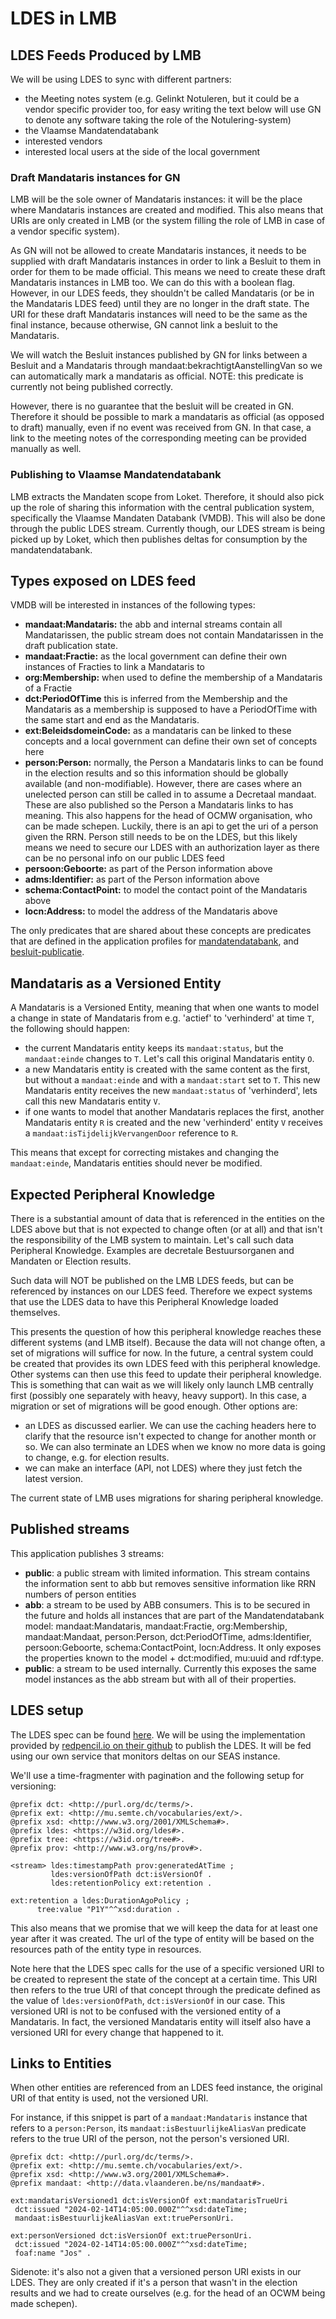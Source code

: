 # LDES in LMB

## LDES Feeds Produced by LMB

We will be using LDES to sync with different partners:

- the Meeting notes system (e.g. Gelinkt Notuleren, but it could be a vendor specific provider too, for easy writing the text below will use GN to denote any software taking the role of the Notulering-system)
- the Vlaamse Mandatendatabank
- interested vendors
- interested local users at the side of the local government

### Draft Mandataris instances for GN

LMB will be the sole owner of Mandataris instances: it will be the place where Mandataris instances are created and modified. This also means that URIs are only created in LMB (or the system filling the role of LMB in case of a vendor specific system).

As GN will not be allowed to create Mandataris instances, it needs to be supplied with draft Mandataris instances in order to link a Besluit to them in order for them to be made official. This means we need to create these draft Mandataris instances in LMB too. We can do this with a boolean flag. However, in our LDES feeds, they shouldn't be called Mandataris (or be in the Mandataris LDES feed) until they are no longer in the draft state. The URI for these draft Mandataris instances will need to be the same as the final instance, because otherwise, GN cannot link a besluit to the Mandataris.

We will watch the Besluit instances published by GN for links between a Besluit and a Mandataris through mandaat:bekrachtigtAanstellingVan so we can automatically mark a mandataris as official. NOTE: this predicate is currently not being published correctly.

However, there is no guarantee that the besluit will be created in GN. Therefore it should be possible to mark a mandataris as official (as opposed to draft) manually, even if no event was received from GN. In that case, a link to the meeting notes of the corresponding meeting can be provided manually as well.

### Publishing to Vlaamse Mandatendatabank

LMB extracts the Mandaten scope from Loket. Therefore, it should also pick up the role of sharing this information with the central publication system, specifically the Vlaamse Mandaten Databank (VMDB). This will also be done through the public LDES stream. Currently though, our LDES stream is being picked up by Loket, which then publishes deltas for consumption by the mandatendatabank.

## Types exposed on LDES feed

VMDB will be interested in instances of the following types:

- **mandaat:Mandataris:** the abb and internal streams contain all Mandatarissen, the public stream does not contain Mandatarissen in the draft publication state.
- **mandaat:Fractie:** as the local government can define their own instances of Fracties to link a Mandataris to
- **org:Membership:** when used to define the membership of a Mandataris of a Fractie
- **dct:PeriodOfTime** this is inferred from the Membership and the Mandataris as a membership is supposed to have a PeriodOfTime with the same start and end as the Mandataris.
- **ext:BeleidsdomeinCode:** as a mandataris can be linked to these concepts and a local government can define their own set of concepts here
- **person:Person:** normally, the Person a Mandataris links to can be found in the election results and so this information should be globally available (and non-modifiable). However, there are cases where an unelected person can still be called in to assume a Decretaal mandaat. These are also published so the Person a Mandataris links to has meaning. This also happens for the head of OCMW organisation, who can be made schepen. Luckily, there is an api to get the uri of a person given the RRN. Person still needs to be on the LDES, but this likely means we need to secure our LDES with an authorization layer as there can be no personal info on our public LDES feed
- **persoon:Geboorte:** as part of the Person information above
- **adms:Identifier:** as part of the Person information above
- **schema:ContactPoint:** to model the contact point of the Mandataris above
- **locn:Address:** to model the address of the Mandataris above

The only predicates that are shared about these concepts are predicates that are defined in the application profiles for [mandatendatabank](https://data.vlaanderen.be/doc/applicatieprofiel/mandatendatabank/), and [besluit-publicatie](https://data.vlaanderen.be/doc/applicatieprofiel/besluit-publicatie/).

## Mandataris as a Versioned Entity

A Mandataris is a Versioned Entity, meaning that when one wants to model a change in state of Mandataris from e.g. 'actief' to 'verhinderd' at time `T`, the following should happen:

- the current Mandataris entity keeps its `mandaat:status`, but the `mandaat:einde` changes to `T`. Let's call this original Mandataris entity `O`.
- a new Mandataris entity is created with the same content as the first, but without a `mandaat:einde` and with a `mandaat:start` set to `T`. This new Mandataris entity receives the new `mandaat:status` of 'verhinderd', lets call this new Mandataris entity `V`.
- if one wants to model that another Mandataris replaces the first, another Mandataris entity `R` is created and the new 'verhinderd' entity `V` receives a `mandaat:isTijdelijkVervangenDoor` reference to `R`.

This means that except for correcting mistakes and changing the `mandaat:einde`, Mandataris entities should never be modified.

## Expected Peripheral Knowledge

There is a substantial amount of data that is referenced in the entities on the LDES above but that is not expected to change often (or at all) and that isn't the responsibility of the LMB system to maintain. Let's call such data Peripheral Knowledge. Examples are decretale Bestuursorganen and Mandaten or Election results.

Such data will NOT be published on the LMB LDES feeds, but can be referenced by instances on our LDES feed. Therefore we expect systems that use the LDES data to have this Peripheral Knowledge loaded themselves.

This presents the question of how this peripheral knowledge reaches these different systems (and LMB itself). Because the data will not change often, a set of migrations will suffice for now. In the future, a central system could be created that provides its own LDES feed with this peripheral knowledge. Other systems can then use this feed to update their peripheral knowledge. This is something that can wait as we will likely only launch LMB centrally first (possibly one separately with heavy, heavy support). In this case, a migration or set of migrations will be good enough. Other options are:

- an LDES as discussed earlier. We can use the caching headers here to clarify that the resource isn't expected to change for another month or so. We can also terminate an LDES when we know no more data is going to change, e.g. for election results.
- we can make an interface (API, not LDES) where they just fetch the latest version.

The current state of LMB uses migrations for sharing peripheral knowledge.

## Published streams

This application publishes 3 streams:

- **public**: a public stream with limited information. This stream contains the information sent to abb but removes sensitive information like RRN numbers of person entities
- **abb**: a stream to be used by ABB consumers. This is to be secured in the future and holds all instances that are part of the Mandatendatabank model: mandaat:Mandataris, mandaat:Fractie, org:Membership, mandaat:Mandaat, person:Person, dct:PeriodOfTime, adms:Identifier, persoon:Geboorte, schema:ContactPoint, locn:Address. It only exposes the properties known to the model + dct:modified, mu:uuid and rdf:type.
- **public**: a stream to be used internally. Currently this exposes the same model instances as the abb stream but with all of their properties.

## LDES setup

The LDES spec can be found [here](https://semiceu.github.io/LinkedDataEventStreams/).
We will be using the implementation provided by [redpencil.io on their github](https://github.com/redpencilio/fragmentation-producer-service) to publish the LDES. It will be fed using our own service that monitors deltas on our SEAS instance.

We'll use a time-fragmenter with pagination and the following setup for versioning:

    @prefix dct: <http://purl.org/dc/terms/>.
    @prefix ext: <http://mu.semte.ch/vocabularies/ext/>.
    @prefix xsd: <http://www.w3.org/2001/XMLSchema#>.
    @prefix ldes: <https://w3id.org/ldes#>.
    @prefix tree: <https://w3id.org/tree#>.
    @prefix prov: <http://www.w3.org/ns/prov#>.

    <stream> ldes:timestampPath prov:generatedAtTime ;
             ldes:versionOfPath dct:isVersionOf .
             ldes:retentionPolicy ext:retention .

    ext:retention a ldes:DurationAgoPolicy ;
          tree:value "P1Y"^^xsd:duration .

This also means that we promise that we will keep the data for at least one year after it was created.
The url of the type of entity will be based on the resources path of the entity type in resources.

Note here that the LDES spec calls for the use of a specific versioned URI to be created to represent the state of the concept at a certain time. This URI then refers to the true URI of that concept through the predicate defined as the value of `ldes:versionOfPath`, `dct:isVersionOf` in our case. This versioned URI is not to be confused with the versioned entity of a Mandataris. In fact, the versioned Mandataris entity will itself also have a versioned URI for every change that happened to it.

## Links to Entities

When other entities are referenced from an LDES feed instance, the original URI of that entity is used, not the versioned URI.

For instance, if this snippet is part of a `mandaat:Mandataris` instance that refers to a `person:Person`, its `mandaat:isBestuurlijkeAliasVan` predicate refers to the true URI of the person, not the person's versioned URI.

    @prefix dct: <http://purl.org/dc/terms/>.
    @prefix ext: <http://mu.semte.ch/vocabularies/ext/>.
    @prefix xsd: <http://www.w3.org/2001/XMLSchema#>.
    @prefix mandaat: <http://data.vlaanderen.be/ns/mandaat#>.

    ext:mandatarisVersioned1 dct:isVersionOf ext:mandatarisTrueUri
     dct:issued "2024-02-14T14:05:00.000Z"^^xsd:dateTime;
     mandaat:isBestuurlijkeAliasVan ext:truePersonUri.

    ext:personVersioned dct:isVersionOf ext:truePersonUri.
     dct:issued "2024-02-14T14:05:00.000Z"^^xsd:dateTime;
     foaf:name "Jos" .

Sidenote: it's also not a given that a versioned person URI exists in our LDES. They are only created if it's a person that wasn't in the election results and we had to create ourselves (e.g. for the head of an OCWM being made schepen).
